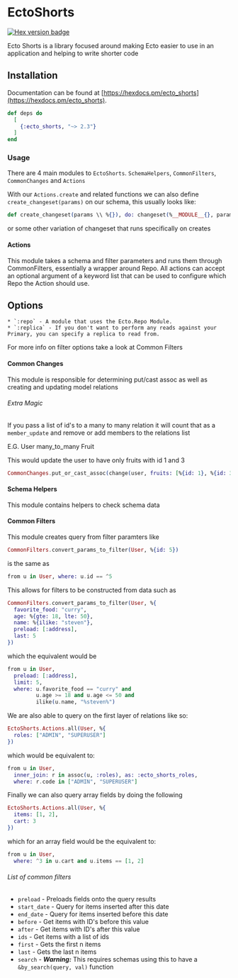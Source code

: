# EctoShorts

 [![Hex version badge](https://img.shields.io/hexpm/v/ecto_shorts.svg)](https://hex.pm/packages/ecto_shorts)

Ecto Shorts is a library focused around making Ecto easier to use in an
application and helping to write shorter code

## Installation

Documentation can be found at [https://hexdocs.pm/ecto_shorts](https://hexdocs.pm/ecto_shorts).

```elixir
def deps do
  [
    {:ecto_shorts, "~> 2.3"}
  ]
end
```


### Usage
There are 4 main modules to `EctoShorts`. `SchemaHelpers`, `CommonFilters`, `CommonChanges` and `Actions`

With our `Actions.create` and related functions we can also define `create_changeset(params)` on our schema, this usually looks like:
```elixir
def create_changeset(params \\ %{}), do: changeset(%__MODULE__{}, params)
```
or some other variation of changeset that runs specifically on creates

#### Actions
This module takes a schema and filter parameters and runs them through CommonFilters, essentially a wrapper
around Repo. All actions can accept an optional argument of a keyword list that can be used to configure which Repo the Action should use.

## Options
    * `:repo` - A module that uses the Ecto.Repo Module.
    * `:replica` - If you don't want to perform any reads against your Primary, you can specify a replica to read from.

For more info on filter options take a look at Common Filters

#### Common Changes
This module is responsible for determining put/cast assoc as well as creating and updating model relations

###### Extra Magic
If you pass a list of id's to a many to many relation it will count that as a `member_update` and remove or add members to the relations list

E.G. User many_to_many Fruit

This would update the user to have only fruits with id 1 and 3
```elixir
CommonChanges.put_or_cast_assoc(change(user, fruits: [%{id: 1}, %{id: 3}]), :fruits)
```

#### Schema Helpers
This module contains helpers to check schema data

#### Common Filters
This module creates query from filter paramters like

```elixir
CommonFilters.convert_params_to_filter(User, %{id: 5})
```
is the same as
```elixir
from u in User, where: u.id == ^5
```

This allows for filters to be constructed from data such as
```elixir
CommonFilters.convert_params_to_filter(User, %{
  favorite_food: "curry",
  age: %{gte: 18, lte: 50},
  name: %{ilike: "steven"},
  preload: [:address],
  last: 5
})
```
which the equivalent would be
```elixir
from u in User,
  preload: [:address],
  limit: 5,
  where: u.favorite_food == "curry" and
         u.age >= 18 and u.age <= 50 and
         ilike(u.name, "%steven%")
```

We are also able to query on the first layer of relations like so:
```elixir
EctoShorts.Actions.all(User, %{
  roles: ["ADMIN", "SUPERUSER"]
})
```

which would be equivalent to:

```elixir
from u in User,
  inner_join: r in assoc(u, :roles), as: :ecto_shorts_roles,
  where: r.code in ["ADMIN", "SUPERUSER"]
```

Finally we can also query array fields by doing the following

```elixir
EctoShorts.Actions.all(User, %{
  items: [1, 2],
  cart: 3
})
```

which for an array field would be the equivalent to:

```elixir
from u in User,
  where: ^3 in u.cart and u.items == [1, 2]
```

###### List of common filters
- `preload` - Preloads fields onto the query results
- `start_date` - Query for items inserted after this date
- `end_date` - Query for items inserted before this date
- `before` - Get items with ID's before this value
- `after` - Get items with ID's after this value
- `ids` - Get items with a list of ids
- `first` - Gets the first n items
- `last` - Gets the last n items
- `search` - ***Warning:*** This requires schemas using this to have a `&by_search(query, val)` function
